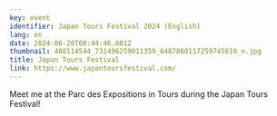 ```yaml
---
key: event
identifier: Japan Tours Festival 2024 (English)
lang: en
date: 2024-06-28T08:44:46.601Z
thumbnail: 408114544_731496259011359_6487860117259745610_n.jpg
title: Japan Tours Festival
link: https://www.japantoursfestival.com/
---
```

Meet me at the Parc des Expositions in Tours during the Japan Tours Festival!